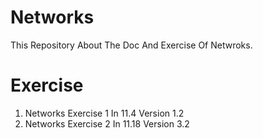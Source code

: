 # Networks #

This Repository About The Doc And Exercise Of Netwroks.

# Exercise #
1. Networks Exercise 1 In 11.4 Version 1.2
2. Networks Exercise 2 In 11.18 Version 3.2
